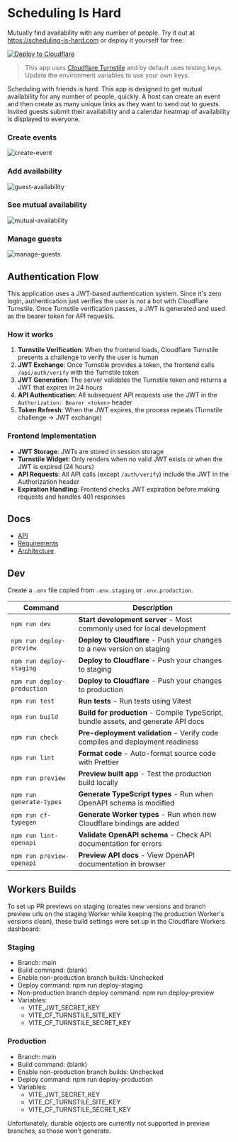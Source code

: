 # Scheduling Is Hard

Mutually find availability with any number of people. Try it out at https://scheduling-is-hard.com or deploy it yourself for free:

[![Deploy to Cloudflare](https://deploy.workers.cloudflare.com/button)](https://deploy.workers.cloudflare.com/?url=https://github.com/markjmiller/scheduling-is-hard)

> This app uses [Cloudflare Turnstile](https://www.cloudflare.com/turnstile/) and by default uses testing keys. Update the environment variables to use your own keys.

Scheduling with friends is hard. This app is designed to get mutual availability for any number of people, quickly. A host can create an event and then create as many unique links as they want to send out to guests. Invited guests submit their availability and a calendar heatmap of availability is displayed to everyone.

### Create events
![create-event](./images/create-event.png)

### Add availability
![guest-availability](./images/guest-availability.png)

### See mutual availability
![mutual-availability](./images/mutual-availability.png)

### Manage guests
![manage-guests](./images/manage-guests.png)

## Authentication Flow

This application uses a JWT-based authentication system. Since it's zero login, authentication just verifies the user is not a bot with Cloudflare Turnstile. Once Turnstile verification passes, a JWT is generated and used as the bearer token for API requests.

### How it works

1. **Turnstile Verification**: When the frontend loads, Cloudflare Turnstile presents a challenge to verify the user is human
2. **JWT Exchange**: Once Turnstile provides a token, the frontend calls `/api/auth/verify` with the Turnstile token
3. **JWT Generation**: The server validates the Turnstile token and returns a JWT that expires in 24 hours
4. **API Authentication**: All subsequent API requests use the JWT in the `Authorization: Bearer <token>` header
5. **Token Refresh**: When the JWT expires, the process repeats (Turnstile challenge → JWT exchange)

### Frontend Implementation

- **JWT Storage**: JWTs are stored in session storage
- **Turnstile Widget**: Only renders when no valid JWT exists or when the JWT is expired (24 hours)
- **API Requests**: All API calls (except `/auth/verify`) include the JWT in the Authorization header
- **Expiration Handling**: Frontend checks JWT expiration before making requests and handles 401 responses

## Docs

- [API](./schemas/api.yaml)
- [Requirements](./REQUIREMENTS.md)
- [Architecture](./ARCHITECTURE.md)

## Dev

Create a `.env` file copied from `.env.staging` or `.env.production`.

| Command | Description |
|---------|-----------|
| `npm run dev` | **Start development server** - Most commonly used for local development |
| `npm run deploy-preview` | **Deploy to Cloudflare** - Push your changes to a new version on staging |
| `npm run deploy-staging` | **Deploy to Cloudflare** - Push your changes to staging |
| `npm run deploy-production` | **Deploy to Cloudflare** - Push your changes to production |
| `npm run test` | **Run tests** - Run tests using Vitest |
| `npm run build` | **Build for production** - Compile TypeScript, bundle assets, and generate API docs |
| `npm run check` | **Pre-deployment validation** - Verify code compiles and deployment readiness |
| `npm run lint` | **Format code** - Auto-format source code with Prettier |
| `npm run preview` | **Preview built app** - Test the production build locally |
| `npm run generate-types` | **Generate TypeScript types** - Run when OpenAPI schema is modified |
| `npm run cf-typegen` | **Generate Worker types** - Run when new Cloudflare bindings are added |
| `npm run lint-openapi` | **Validate OpenAPI schema** - Check API documentation for errors |
| `npm run preview-openapi` | **Preview API docs** - View OpenAPI documentation in browser |

## Workers Builds

To set up PR previews on staging (creates new versions and branch preview urls on the staging Worker while keeping the production Worker's versions clean), these build settings were set up in the Cloudflare Workers dashboard:

### Staging

- Branch: main
- Build command: (blank)
- Enable non-production branch builds: Unchecked
- Deploy command: npm run deploy-staging
- Non-production branch deploy command: npm run deploy-preview
- Variables:
  - VITE_JWT_SECRET_KEY
  - VITE_CF_TURNSTILE_SITE_KEY
  - VITE_CF_TURNSTILE_SECRET_KEY

### Production

- Branch: main
- Build command: (blank)
- Enable non-production branch builds: Unchecked
- Deploy command: npm run deploy-production
- Variables:
  - VITE_JWT_SECRET_KEY
  - VITE_CF_TURNSTILE_SITE_KEY
  - VITE_CF_TURNSTILE_SECRET_KEY

Unfortunately, durable objects are currently not supported in preview branches, so those won't generate.
